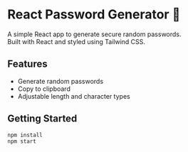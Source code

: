 # React Password Generator 🔐

A simple React app to generate secure random passwords.  
Built with React and styled using Tailwind CSS.

## Features
- Generate random passwords
- Copy to clipboard
- Adjustable length and character types

## Getting Started
```bash
npm install
npm start
